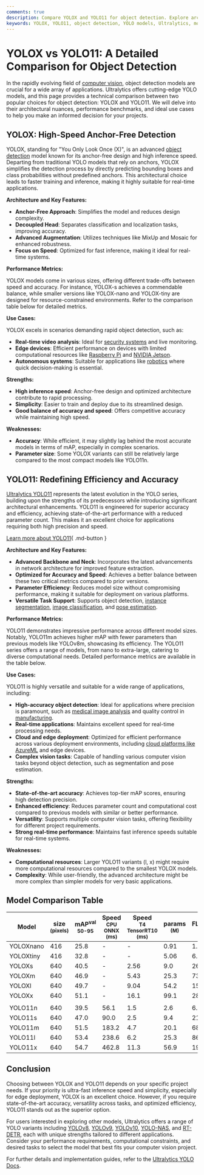 ```yaml
---
comments: true
description: Compare YOLOX and YOLO11 for object detection. Explore architectural differences, performance metrics, and use cases to choose the right model.
keywords: YOLOX, YOLO11, object detection, YOLO models, Ultralytics, model comparison, real-time detection, anchor-free, efficient models, computer vision
---
```


# YOLOX vs YOLO11: A Detailed Comparison for Object Detection

<script async src="https://cdn.jsdelivr.net/npm/chart.js@latest/dist/chart.min.js"></script>
<script defer src="../../javascript/benchmark.js"></script>

<canvas id="modelComparisonChart" width="1024" height="400" active-models='["YOLOX", "YOLO11"]'></canvas>

In the rapidly evolving field of [computer vision](https://www.ultralytics.com/glossary/computer-vision-cv), object detection models are crucial for a wide array of applications. Ultralytics offers cutting-edge YOLO models, and this page provides a technical comparison between two popular choices for object detection: YOLOX and YOLO11. We will delve into their architectural nuances, performance benchmarks, and ideal use cases to help you make an informed decision for your projects.

## YOLOX: High-Speed Anchor-Free Detection

YOLOX, standing for "You Only Look Once (X)", is an advanced [object detection](https://www.ultralytics.com/glossary/object-detection) model known for its anchor-free design and high inference speed. Departing from traditional YOLO models that rely on anchors, YOLOX simplifies the detection process by directly predicting bounding boxes and class probabilities without predefined anchors. This architectural choice leads to faster training and inference, making it highly suitable for real-time applications.

**Architecture and Key Features:**

- **Anchor-Free Approach**: Simplifies the model and reduces design complexity.
- **Decoupled Head**: Separates classification and localization tasks, improving accuracy.
- **Advanced Augmentation**: Utilizes techniques like MixUp and Mosaic for enhanced robustness.
- **Focus on Speed**: Optimized for fast inference, making it ideal for real-time systems.

**Performance Metrics:**

YOLOX models come in various sizes, offering different trade-offs between speed and accuracy. For instance, YOLOX-s achieves a commendable balance, while smaller versions like YOLOX-nano and YOLOX-tiny are designed for resource-constrained environments. Refer to the comparison table below for detailed metrics.

**Use Cases:**

YOLOX excels in scenarios demanding rapid object detection, such as:

- **Real-time video analysis**: Ideal for [security systems](https://www.ultralytics.com/blog/computer-vision-for-theft-prevention-enhancing-security) and live monitoring.
- **Edge devices**: Efficient performance on devices with limited computational resources like [Raspberry Pi](https://docs.ultralytics.com/guides/raspberry-pi/) and [NVIDIA Jetson](https://docs.ultralytics.com/guides/nvidia-jetson/).
- **Autonomous systems**: Suitable for applications like [robotics](https://www.ultralytics.com/glossary/robotics) where quick decision-making is essential.

**Strengths:**

- **High inference speed**: Anchor-free design and optimized architecture contribute to rapid processing.
- **Simplicity**: Easier to train and deploy due to its streamlined design.
- **Good balance of accuracy and speed**: Offers competitive accuracy while maintaining high speed.

**Weaknesses:**

- **Accuracy**: While efficient, it may slightly lag behind the most accurate models in terms of mAP, especially in complex scenarios.
- **Parameter size**: Some YOLOX variants can still be relatively large compared to the most compact models like YOLO11n.

## YOLO11: Redefining Efficiency and Accuracy

[Ultralytics YOLO11](https://docs.ultralytics.com/models/yolo11/) represents the latest evolution in the YOLO series, building upon the strengths of its predecessors while introducing significant architectural enhancements. YOLO11 is engineered for superior accuracy and efficiency, achieving state-of-the-art performance with a reduced parameter count. This makes it an excellent choice for applications requiring both high precision and speed.

[Learn more about YOLO11](https://docs.ultralytics.com/models/yolo11/){ .md-button }

**Architecture and Key Features:**

- **Advanced Backbone and Neck**: Incorporates the latest advancements in network architecture for improved feature extraction.
- **Optimized for Accuracy and Speed**: Achieves a better balance between these two critical metrics compared to prior versions.
- **Parameter Efficiency**: Reduces model size without compromising performance, making it suitable for deployment on various platforms.
- **Versatile Task Support**: Supports object detection, [instance segmentation](https://www.ultralytics.com/glossary/instance-segmentation), [image classification](https://docs.ultralytics.com/tasks/classify/), and [pose estimation](https://docs.ultralytics.com/tasks/pose/).

**Performance Metrics:**

YOLO11 demonstrates impressive performance across different model sizes. Notably, YOLO11m achieves higher mAP with fewer parameters than previous models like YOLOv8m, showcasing its efficiency. The YOLO11 series offers a range of models, from nano to extra-large, catering to diverse computational needs. Detailed performance metrics are available in the table below.

**Use Cases:**

YOLO11 is highly versatile and suitable for a wide range of applications, including:

- **High-accuracy object detection**: Ideal for applications where precision is paramount, such as [medical image analysis](https://www.ultralytics.com/glossary/medical-image-analysis) and quality control in [manufacturing](https://www.ultralytics.com/solutions/ai-in-manufacturing).
- **Real-time applications**: Maintains excellent speed for real-time processing needs.
- **Cloud and edge deployment**: Optimized for efficient performance across various deployment environments, including [cloud platforms like AzureML](https://docs.ultralytics.com/guides/azureml-quickstart/) and edge devices.
- **Complex vision tasks**: Capable of handling various computer vision tasks beyond object detection, such as segmentation and pose estimation.

**Strengths:**

- **State-of-the-art accuracy**: Achieves top-tier mAP scores, ensuring high detection precision.
- **Enhanced efficiency**: Reduces parameter count and computational cost compared to previous models with similar or better performance.
- **Versatility**: Supports multiple computer vision tasks, offering flexibility for different project requirements.
- **Strong real-time performance**: Maintains fast inference speeds suitable for real-time systems.

**Weaknesses:**

- **Computational resources**: Larger YOLO11 variants (l, x) might require more computational resources compared to the smallest YOLOX models.
- **Complexity**: While user-friendly, the advanced architecture might be more complex than simpler models for very basic applications.

## Model Comparison Table

| Model     | size<br><sup>(pixels) | mAP<sup>val<br>50-95 | Speed<br><sup>CPU ONNX<br>(ms) | Speed<br><sup>T4 TensorRT10<br>(ms) | params<br><sup>(M) | FLOPs<br><sup>(B) |
| --------- | --------------------- | -------------------- | ------------------------------ | ----------------------------------- | ------------------ | ----------------- |
| YOLOXnano | 416                   | 25.8                 | -                              | -                                   | 0.91               | 1.08              |
| YOLOXtiny | 416                   | 32.8                 | -                              | -                                   | 5.06               | 6.45              |
| YOLOXs    | 640                   | 40.5                 | -                              | 2.56                                | 9.0                | 26.8              |
| YOLOXm    | 640                   | 46.9                 | -                              | 5.43                                | 25.3               | 73.8              |
| YOLOXl    | 640                   | 49.7                 | -                              | 9.04                                | 54.2               | 155.6             |
| YOLOXx    | 640                   | 51.1                 | -                              | 16.1                                | 99.1               | 281.9             |
|           |                       |                      |                                |                                     |                    |                   |
| YOLO11n   | 640                   | 39.5                 | 56.1                           | 1.5                                 | 2.6                | 6.5               |
| YOLO11s   | 640                   | 47.0                 | 90.0                           | 2.5                                 | 9.4                | 21.5              |
| YOLO11m   | 640                   | 51.5                 | 183.2                          | 4.7                                 | 20.1               | 68.0              |
| YOLO11l   | 640                   | 53.4                 | 238.6                          | 6.2                                 | 25.3               | 86.9              |
| YOLO11x   | 640                   | 54.7                 | 462.8                          | 11.3                                | 56.9               | 194.9             |

## Conclusion

Choosing between YOLOX and YOLO11 depends on your specific project needs. If your priority is ultra-fast inference speed and simplicity, especially for edge deployment, YOLOX is an excellent choice. However, if you require state-of-the-art accuracy, versatility across tasks, and optimized efficiency, YOLO11 stands out as the superior option.

For users interested in exploring other models, Ultralytics offers a range of YOLO variants including [YOLOv8](https://docs.ultralytics.com/models/yolov8/), [YOLOv9](https://docs.ultralytics.com/models/yolov9/), [YOLOv10](https://docs.ultralytics.com/models/yolov10/), [YOLO-NAS](https://docs.ultralytics.com/models/yolo-nas/), and [RT-DETR](https://docs.ultralytics.com/models/rtdetr/), each with unique strengths tailored to different applications. Consider your performance requirements, computational constraints, and desired tasks to select the model that best fits your computer vision project.

For further details and implementation guides, refer to the [Ultralytics YOLO Docs](https://docs.ultralytics.com/guides/).
